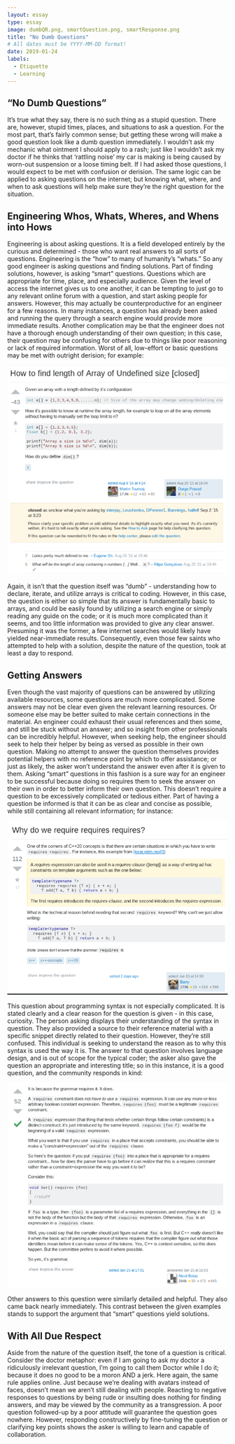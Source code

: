 ```yaml
---
layout: essay
type: essay
image: dumbQR.png, smartQuestion.png, smartResponse.png
title: "No Dumb Questions"
# All dates must be YYYY-MM-DD format!
date: 2019-01-24
labels:
  - Etiquette
  - Learning
---
```



<h2>“No Dumb Questions”</h2>

  It’s true what they say, there is no such thing as a stupid question.  There are, however, stupid times, places, and situations to ask a question.  For the most part, that’s fairly common sense; but getting these wrong will make a good question look like a dumb question immediately.  I wouldn’t ask my mechanic what ointment I should apply to a rash; just like I wouldn’t ask my doctor if he thinks that ‘rattling noise’ my car is making is being caused by worn-out suspension or a loose timing belt.  If I had asked those questions, I would expect to be met with confusion or derision.  The same logic can be applied to asking questions on the internet; but knowing what, where, and when to ask questions will help make sure they’re the right question for the situation.

<h2>Engineering Whos, Whats, Wheres, and Whens into Hows</h2>

  Engineering is about asking questions.  It is a field developed entirely by the curious and determined - those who want real answers to all sorts of questions.  Engineering is the “how” to many of humanity’s “whats.”  So any good engineer is asking questions and finding solutions.  Part of finding solutions, however, is asking “smart” questions.  Questions which are appropriate for time, place, and especially audience.  Given the level of access the internet gives us to one another, it can be tempting to just go to any relevant online forum with a question, and start asking people for answers.  However, this may actually be counterproductive for an engineer for a few reasons.  In many instances, a question has already been asked and running the query through a search engine would provide more immediate results.  Another complication may be that the engineer does not have a thorough enough understanding of their own question; in this case, their question may be confusing for others due to things like poor reasoning or lack of required information.  Worst of all, low-effort or basic questions may be met with outright derision; for example:

<a href="https://stackoverflow.com/questions/32212712/how-to-find-length-of-array-of-undefined-size">
<img src="../images/dumbQR.png">
</a>

  Again, it isn’t that the question itself was “dumb” - understanding how to declare, iterate, and utilize arrays is critical to coding.  However, in this case, the question is either so simple that its answer is fundamentally basic to arrays, and could be easily found by utilizing a search engine or simply reading any guide on the code; or it is much more complicated than it seems, and too little information was provided to give any clear answer.  Presuming it was the former, a few internet searches would likely have yielded near-immediate results.  Consequently, even those few saints who attempted to help with a solution, despite the nature of the question, took at least a day to respond.  
	
<h2>Getting Answers</h2>

  Even though the vast majority of questions can be answered by utilizing available resources, some questions are much more complicated.  Some answers may not be clear even given the relevant learning resources.  Or someone else may be better suited to make certain connections in the material.  An engineer could exhaust their usual references and then some, and still be stuck without an answer; and so insight from other professionals can be incredibly helpful.  However, when seeking help, the engineer should seek to help their helper by being as versed as possible in their own question.  Making no attempt to answer the question themselves provides potential helpers with no reference point by which to offer assistance; or just as likely, the asker won’t understand the answer even after it is given to them.  Asking “smart” questions in this fashion is a sure way for an engineer to be successful because doing so requires them to seek the answer on their own in order to better inform their own question.  This doesn’t require a question to be excessively complicated or tedious either.  Part of having a question be informed is that it can be as clear and concise as possible, while still containing all relevant information; for instance:

<img src="../images/smartQuestion.png">

  This question about programming syntax is not especially complicated.  It is stated clearly and a clear reason for the question is given - in this case, curiosity.  The person asking displays their understanding of the syntax in question.  They also provided a source to their reference material with a specific snippet directly related to their question.  However, they’re still confused.  This individual is seeking to understand the reason as to why this syntax is used the way it is.  The answer to that question involves language design, and is out of scope for the typical coder; the asker also gave the question an appropriate and interesting title; so in this instance,  it is a good question, and the community responds in kind:

<img src="../images/smartResponse.png">

Other answers to this question were similarly detailed and helpful.  They also came back nearly immediately.  This contrast between the given examples stands to support the argument that “smart” questions yield solutions.    

<h2>With All Due Respect</h2>

Aside from the nature of the question itself, the tone of a question is critical.  Consider the doctor metaphor: even if I am going to ask my doctor a ridiculously irrelevant question, I’m going to call them Doctor while I do it; because it does no good to be a moron AND a jerk.  Here again, the same rule applies online.  Just because we’re dealing with avatars instead of faces, doesn’t mean we aren’t still dealing with people.  Reacting to negative responses to questions by being rude or insulting does nothing for finding answers, and may be viewed by the community as a transgression.  A poor question followed-up by a poor attitude will guarantee the question goes nowhere.  However, responding constructively by fine-tuning the question or clarifying key points shows the asker is willing to learn and capable of collaboration.  
